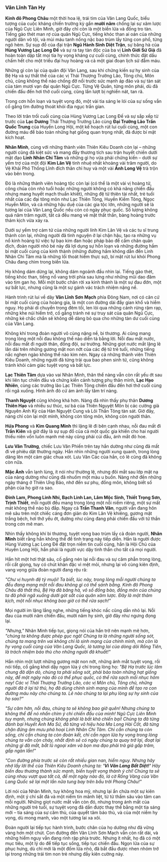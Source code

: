 ### Vân Lĩnh Tàn Hy

**Kinh đô Phong Châu** một thời hoa lệ, trái tim của Văn Lang Quốc, biểu tượng của cuộc kháng chiến trường kỳ gần **mười năm** chống lại sự xâm lược của Ngũ Cực Liên Minh, giờ đây chỉ còn là một biển lửa và đống tro tàn. Tiếng gào thét man rợ của quân Ngũ Cực, tiếng khóc than ai oán của những người dân vô tội, và mùi máu tanh nồng nặc bao trùm lấy từng con phố, từng ngõ hẻm. Sự sụp đổ của đại trận **Ngũ Hành Sinh Diệt Trận**, sự băng hà của **Hùng Vương Lạc Long Đế** và sự ra tay tàn độc của ba vị **Linh Giới Sứ Giả** đã hoàn toàn dập tắt mọi tia hy vọng kháng cự cuối cùng, chính thức đặt dấu chấm hết cho một triều đại huy hoàng và cả một giai đoạn lịch sử đẫm máu.

Những gì còn lại của quân đội Văn Lang, sau khi chứng kiến sự hy sinh của Bệ Hạ và sự thất thế của các vị Thái Thượng Trưởng Lão, Tông chủ, Môn chủ, cũng không thể nào chống đỡ nổi trước sức mạnh áp đảo và sự tàn sát của tám mươi vạn đại quân Ngũ Cực. Từng Vệ Quân, từng môn phái, dù đã chiến đấu đến hơi thở cuối cùng, cũng lần lượt bị nghiền nát, tan rã.

Trong cơn hỗn loạn và tuyệt vọng đó, một vài tia sáng le lói của sự sống vẫn cố gắng tìm đường thoát khỏi địa ngục trần gian.

Theo lời trăn trối cuối cùng của Hùng Vương Lạc Long Đế và sự sắp xếp từ trước của **Lạc Dương** Thái Thượng Trưởng Lão cùng **Đại Trưởng Lão Trần Quốc Trung** của Huyền Long Hội, một kế hoạch rút lui cuối cùng, một con đường máu để bảo toàn những hạt giống quan trọng nhất, đã được bí mật kích hoạt.

**Nhân Minh**, cùng với những thành viên Thiên Kiêu Doanh còn lại – những người cũng đã kiệt sức và mang đầy thương tích sau trận huyết chiến dưới mật đạo **Linh Nhãn Chi Tâm** và những gì họ vừa phải chứng kiến – dưới sự yểm trợ của một đội **Kim Lân Vệ** tinh nhuệ nhất khoảng vài trăm người, do Vệ Khải Phó Thống Lĩnh đích thân chỉ huy và một vài **Ảnh Long Vệ** trà trộn vào bên trong.

Đó là những thành viên hoàng tộc còn lại (có thể là một vài vị hoàng tử, công chúa còn nhỏ tuổi hoặc những người không có khả năng chiến đấu nhưng mang huyết mạch thuần khiết), những đệ tử thiên tài nhất, trẻ tuổi nhất của các đại tông môn như Lạc Thiên Tông, Huyền Kiếm Tông, Ngọc Huyền Môn, và cả những hậu duệ của các gia tộc lớn, những người sẽ là tương lai của Văn Lang Quốc nếu còn có ngày phục quốc. Số lượng không quá năm trăm người, tất cả đều mang vẻ mặt thất thần, bàng hoàng trước thảm kịch vừa xảy ra.

Dưới sự yểm trợ cảm tử của những người lính Kim Lân Vệ và các tu sĩ trung thành còn lại, những người đã tình nguyện ở lại chặn hậu, tạo ra những vụ nổ kinh hoàng từ việc tự bạo kim đan hoặc pháp bảo để cầm chân quân địch, đoàn người nhỏ bé này đã lợi dụng sự hỗn loạn và những đường hầm bí mật cuối cùng của kinh thành (những đường hầm không dẫn đến Linh Nhãn Chi Tâm mà là những lối thoát hiểm thực sự), bí mật rút lui khỏi Phong Châu đang chìm trong biển lửa.

Họ không dám dừng lại, không dám ngoảnh đầu nhìn lại. Tiếng gào thét, tiếng khóc than, tiếng nổ vang trời phía sau lưng như những mũi dao đâm vào tim gan họ. Mỗi một bước chân rời xa kinh thành là một sự đau đớn, một sự bất lực, nhưng cũng là một sự gánh vác trách nhiệm nặng nề.

Hành trình rút lui về dãy **Vân Lĩnh Sơn Mạch** phía Đông Nam, nơi có căn cứ bí mật cuối cùng của hoàng gia, là một con đường dài đầy gian khổ và hiểm nguy. Họ phải di chuyển trong đêm tối, len lỏi qua những cánh rừng rậm rạp, những khe núi hiểm trở, cố gắng tránh né sự truy sát của quân Ngũ Cực, những kẻ chắc chắn sẽ không dễ dàng bỏ qua cho những tàn dư cuối cùng của Văn Lang.

Không khí trong đoàn người vô cùng nặng nề, bi thương. Ai cũng mang trong lòng một nỗi đau không thể nào diễn tả bằng lời. Nỗi đau mất nước, nỗi đau mất đi người thân, đồng đội, sư trưởng. Những giọt nước mắt lặng lẽ lăn dài trên những gương mặt non nớt của các đệ tử trẻ tuổi, những tiếng nấc nghẹn ngào không thể nào kìm nén. Ngay cả những thành viên Thiên Kiêu Doanh, những người đã từng trải qua bao phen sinh tử, cũng không tránh khỏi cảm giác tuyệt vọng và bất lực.

**Lạc Thiên Tâm** dựa vào vai Nhân Minh, thân thể nàng vẫn còn rất yếu ớt sau khi liên tục chiến đấu và chứng kiến cảnh tượng phụ thân mình, **Lạc Hạo Nhiên**, cùng các trưởng lão Lạc Thiên Tông chiến đấu đến hơi thở cuối cùng rồi ngã xuống. Hình ảnh đó cứ ám ảnh lấy tâm trí nàng.

**Thanh Nguyệt** cũng không khá hơn. Nàng đã nhìn thấy phụ thân **Dương Thiên Hạo** và nhiều sư thúc, sư bá của Thiên Nguyệt Môn bị các cường giả Nguyên Anh Kỳ của Hàn Nguyệt Cung và Lôi Thần Tông tàn sát. Giờ đây, nàng chỉ còn lại một mình, không còn tông môn, không còn người thân.

**Hứa Phong** và **Kim Quang Minh** thì lặng lẽ đi bên cạnh nhau, nỗi đau mất đi **Trần Kiên** và giờ đây là sự sụp đổ của cả một quốc gia khiến cho hai người thiếu niên vốn luôn mạnh mẽ này cũng phải cúi đầu, ánh mắt đỏ hoe.

**Lưu Vân Trường**, chiếc Lưu Vân Phiến trên tay hắn dường như cũng đã mất đi vẻ phiêu dật thường ngày. Hắn nhìn những người xung quanh, trong lòng dâng lên một cảm giác chua xót. Lưu Vân Các của hắn, có lẽ cũng đã không còn nữa.

**Mặc Ảnh** vẫn lạnh lùng, ít nói như thường lệ, nhưng đôi mắt sau lớp mặt nạ của nàng dường như cũng đã nhuốm một màu u buồn. Nàng nhớ đến những ngày tháng ở Thiên Ưng Bảo, nhớ đến sư phụ, đồng môn, không biết số phận của họ giờ ra sao.

**Đinh Lam, Phong Linh Nhi, Bạch Linh Lan, Lâm Mộc Sinh, Thiết Trọng Sơn, Trịnh Thiết**, mỗi người đều mang trong lòng một nỗi niềm riêng, một sự mất mát không thể nào bù đắp. Ngay cả **Trần Thanh Vân**, người vẫn đang hôn mê sâu trên một chiếc cáng đơn giản do Kim Lân Vệ khiêng, gương mặt trắng bệch, hơi thở yếu ớt, dường như cũng đang phải chiến đấu với tử thần trong cơn mê man.

Nhìn thấy không khí bi thương, tuyệt vọng bao trùm lấy cả đoàn người, **Nhân Minh** biết rằng hắn không thể để tình trạng này tiếp diễn. Hắn là người được Hùng Vương Lạc Long Đế đặt trọn niềm tin cuối cùng, hắn là Hội Chủ của Huyền Long Hội, hắn phải là người vực dậy tinh thần cho tất cả mọi người.

Hắn hít một hơi thật sâu, cố gắng nén lại nỗi đau và sự căm phẫn trong lòng, rồi cất giọng, tuy có chút khàn đặc vì mệt mỏi, nhưng lại vô cùng kiên định, vang vọng giữa đoàn người đang rệu rã:

_"Chư vị huynh đệ tỷ muội! Ta biết, lúc này, trong lòng mỗi người chúng ta đều đang mang một nỗi đau không gì có thể sánh bằng. Kinh đô Phong Châu đã thất thủ, Bệ Hạ đã băng hà, vô số đồng bào, đồng môn của chúng ta đã phải ngã xuống dưới gót sắt của quân xâm lược. Đây là một thảm kịch, một nỗi nhục không bao giờ có thể rửa sạch!"_

Mọi người im lặng lắng nghe, những tiếng khóc nấc cũng dần nhỏ lại. Nỗi đau của mười năm chiến đấu, mười năm hy sinh, giờ đây như ngưng đọng lại.

_"Nhưng,"_ Nhân Minh tiếp tục, giọng nói của hắn trở nên mạnh mẽ hơn, _"chúng ta không được phép gục ngã! Chúng ta là những người sống sót, chúng ta mang trên vai không chỉ là sinh mạng của chính mình, mà còn là hy vọng cuối cùng của Văn Lang Quốc, là tương lai của dòng dõi Rồng Tiên, là trách nhiệm báo thù cho những người đã khuất!"_

Hắn nhìn một lượt những gương mặt non nớt, những ánh mắt tuyệt vọng, rồi nói tiếp, cố gắng khơi dậy ngọn lửa ý chí trong lòng họ: _"Bệ Hạ trước lúc lâm chung đã dặn dò, chúng ta phải sống sót, phải bảo toàn những hạt giống này, để một ngày nào đó có thể phục quốc, có thể rửa sạch mối nhục hôm nay! Các vị Thái Thượng Trưởng Lão, các vị Môn chủ, Tông chủ, những người đã ở lại tử thủ, họ đã dùng chính sinh mạng của mình để tạo ra con đường máu này cho chúng ta. Lẽ nào chúng ta lại phụ lòng sự hy sinh của họ sao?"_

_"Sự căm hờn, nỗi đau, chúng ta sẽ không bao giờ quên! Nhưng chúng ta không thể để nó nhấn chìm ý chí chiến đấu của mình! Ngũ Cực Liên Minh tuy mạnh, nhưng chúng không phải là bất khả chiến bại! Chúng ta đã từng đánh bại Huyết Ảnh Ma Sứ, đã từng vô hiệu hóa Ma Long Hài Cốt, đã từng chặn đứng âm mưu phá hoại Linh Nhãn Chi Tâm. Chỉ cần chúng ta còn sống, chỉ cần chúng ta còn đoàn kết, chỉ cần ngọn lửa hy vọng trong lòng chúng ta vẫn còn cháy, nhất định sẽ có ngày chúng ta quay trở lại, đoạt lại những gì đã mất, bắt lũ ngoại xâm và bọn ma đạo phải trả giá gấp trăm, gấp ngàn lần!"_

_"Con đường phía trước sẽ còn rất nhiều gian nan, hiểm nguy. Nhưng hãy nhớ lấy lời thề của Thiên Kiêu Doanh chúng ta: **'Vì Văn Lang Bất Diệt!'** Hãy biến đau thương thành sức mạnh, biến tuyệt vọng thành ý chí! Chúng ta sẽ cùng nhau vượt qua tất cả, để một ngày nào đó, lá cờ Rồng Vàng của Văn Lang Quốc sẽ lại một lần nữa tung bay trên bầu trời Phong Châu!"_

Lời nói của Nhân Minh, tuy không hoa mỹ, nhưng lại ẩn chứa một sự kiên định, một ý chí sắt đá và một niềm tin mãnh liệt, từ từ thấm sâu vào tâm can mỗi người. Những giọt nước mắt vẫn còn đó, nhưng trong ánh mắt của những người trẻ tuổi, sự tuyệt vọng đã dần được thay thế bằng một tia sáng mới – tia sáng của sự căm thù, của quyết tâm báo thù, và của một niềm hy vọng, dù mong manh, vào một tương lai xa xôi.

Đoàn người lại tiếp tục hành trình, bước chân của họ dường như đã vững vàng hơn một chút. Con đường đến Vân Lĩnh Sơn Mạch vẫn còn rất dài, và những hiểm nguy vẫn đang rình rập phía trước. Nhưng ít nhất, họ đã có một mục tiêu, một lý do để tiếp tục sống, tiếp tục chiến đấu. Ngọn lửa của sự phục hưng, dù chỉ mới là một đốm lửa nhỏ, đã bắt đầu được nhen nhóm trở lại trong những trái tim non trẻ nhưng đầy kiên cường này.
